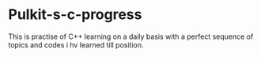 # Pulkit-s-c-progress
This is practise of C++ learning on a daily basis with a perfect sequence of topics and codes i hv learned till position.
